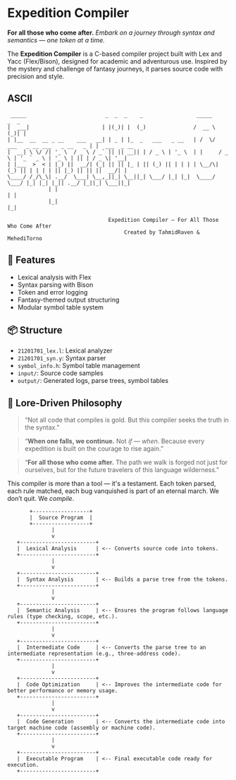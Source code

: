 #  Expedition Compiler


**For all those who come after.**
*Embark on a journey through syntax and semantics — one token at a time.*


The **Expedition Compiler** is a C-based compiler project built with Lex and Yacc (Flex/Bison), designed for academic and adventurous use. Inspired by the mystery and challenge of fantasy journeys, it parses source code with precision and style.

## ASCII 
```
 _____                         _  _  _    _                 _____                           _  _             
|  ___|                       | |(_)| |  (_)               /  __ \                         (_)| |            
| |__  __  __ _ __    ___   __| | _ | |_  _   ___   _ __   | /  \/  ___   _ __ ___   _ __   _ | |  ___  _ __ 
|  __| \ \/ /| '_ \  / _ \ / _` || || __|| | / _ \ | '_ \  | |     / _ \ | '_ ` _ \ | '_ \ | || | / _ \| '__|
| |___  >  < | |_) ||  __/| (_| || || |_ | || (_) || | | | | \__/\| (_) || | | | | || |_) || || ||  __/| |   
\____/ /_/\_\| .__/  \___| \__,_||_| \__||_| \___/ |_| |_|  \____/ \___/ |_| |_| |_|| .__/ |_||_| \___||_|   
             | |                                                                    | |                      
             |_|                                                                    |_|                      

                                Expedition Compiler – For All Those Who Come After
                                     Created by TahmidRaven & MehediTorno
```
## 🔧 Features

- Lexical analysis with Flex
- Syntax parsing with Bison
- Token and error logging
- Fantasy-themed output structuring
- Modular symbol table system

## 📦 Structure

- `21201701_lex.l`: Lexical analyzer
- `21201701_syn.y`: Syntax parser
- `symbol_info.h`: Symbol table management
- `input/`: Source code samples
- `output/`: Generated logs, parse trees, symbol tables

## 🧙 Lore-Driven Philosophy

> “Not all code that compiles is gold. But this compiler seeks the truth in the syntax.”

> “**When one falls, we continue.** Not *if* — *when*. Because every expedition is built on the courage to rise again.”

> “**For all those who come after.** The path we walk is forged not just for ourselves, but for the future travelers of this language wilderness.”

This compiler is more than a tool — it's a testament. Each token parsed, each rule matched, each bug vanquished is part of an eternal march. We don’t quit. We *compile*.


```
       +------------------+
       |  Source Program  |
       +------------------+
              |
              v
   +------------------------+
   |  Lexical Analysis      | <-- Converts source code into tokens.
   +------------------------+
              |
              v
   +------------------------+
   |  Syntax Analysis       | <-- Builds a parse tree from the tokens.
   +------------------------+
              |
              v
   +------------------------+
   |  Semantic Analysis     | <-- Ensures the program follows language rules (type checking, scope, etc.).
   +------------------------+
              |
              v
   +------------------------+
   |  Intermediate Code     | <-- Converts the parse tree to an intermediate representation (e.g., three-address code).
   +------------------------+
              |
              v
   +------------------------+
   |  Code Optimization     | <-- Improves the intermediate code for better performance or memory usage.
   +------------------------+
              |
              v
   +------------------------+
   |  Code Generation       | <-- Converts the intermediate code into target machine code (assembly or machine code).
   +------------------------+
              |
              v
   +------------------------+
   |  Executable Program    | <-- Final executable code ready for execution.
   +------------------------+

```